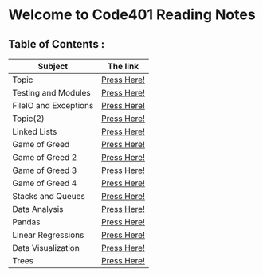 # Welcome to Code401 Reading Notes

## Table of Contents :

| Subject | The link |
| --- | --- |
| Topic | [Press Here!](https://ahmedzatar.github.io/reading-notes/401/topic) |
| Testing and Modules | [Press Here!](https://ahmedzatar.github.io/reading-notes/401/Testing-and-Modules) |
| FileIO and Exceptions | [Press Here!](https://ahmedzatar.github.io/reading-notes/401/FileIO-and-Exceptions) |
| Topic(2) | [Press Here!](https://ahmedzatar.github.io/reading-notes/401/topic2) |
| Linked Lists | [Press Here!](https://ahmedzatar.github.io/reading-notes/401/Linked-Lists) |
| Game of Greed | [Press Here!](https://ahmedzatar.github.io/reading-notes/401/Game-of-Greed) |
| Game of Greed 2 | [Press Here!](https://ahmedzatar.github.io/reading-notes/401/Game-of-Greed2) |
| Game of Greed 3 | [Press Here!](https://ahmedzatar.github.io/reading-notes/401/Game-of-Greed3) |
| Game of Greed 4 | [Press Here!](https://ahmedzatar.github.io/reading-notes/401/Game-of-Greed4) |
| Stacks and Queues | [Press Here!](https://ahmedzatar.github.io/reading-notes/401/Stacks-and-Queues) |
| Data Analysis | [Press Here!](https://ahmedzatar.github.io/reading-notes/401/Data-Analysis) |
| Pandas | [Press Here!](https://ahmedzatar.github.io/reading-notes/401/Pandas) |
| Linear Regressions | [Press Here!](https://ahmedzatar.github.io/reading-notes/401/Linear-Regressions) |
| Data Visualization | [Press Here!](https://ahmedzatar.github.io/reading-notes/401/Data-Visualization) |
| Trees | [Press Here!](https://ahmedzatar.github.io/reading-notes/401/Trees) |















